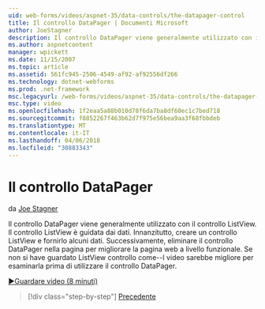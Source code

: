 ```yaml
---
uid: web-forms/videos/aspnet-35/data-controls/the-datapager-control
title: Il controllo DataPager | Documenti Microsoft
author: JoeStagner
description: Il controllo DataPager viene generalmente utilizzato con il controllo ListView. Il controllo ListView è guidata dai dati. Creare un controllo ListView e fornirlo alcuni d...
ms.author: aspnetcontent
manager: wpickett
ms.date: 11/15/2007
ms.topic: article
ms.assetid: 561fc945-2506-4549-af92-af92556df266
ms.technology: dotnet-webforms
ms.prod: .net-framework
msc.legacyurl: /web-forms/videos/aspnet-35/data-controls/the-datapager-control
msc.type: video
ms.openlocfilehash: 1f2eaa5a88b010d78f6da7ba8df60ec1c7bed718
ms.sourcegitcommit: f8852267f463b62d7f975e56bea9aa3f68fbbdeb
ms.translationtype: MT
ms.contentlocale: it-IT
ms.lasthandoff: 04/06/2018
ms.locfileid: "30883343"
---
```

<a name="the-datapager-control"></a>Il controllo DataPager
====================
da [Joe Stagner](https://github.com/JoeStagner)

Il controllo DataPager viene generalmente utilizzato con il controllo ListView. Il controllo ListView è guidata dai dati. Innanzitutto, creare un controllo ListView e fornirlo alcuni dati. Successivamente, eliminare il controllo DataPager nella pagina per migliorare la pagina web a livello funzionale. Se non si have guardato ListView controllo come--I video sarebbe migliore per esaminarla prima di utilizzare il controllo DataPager.

[&#9654;Guardare video (8 minuti)](https://channel9.msdn.com/Blogs/ASP-NET-Site-Videos/the-datapager-control)

> [!div class="step-by-step"]
> [Precedente](the-listview-control.md)
